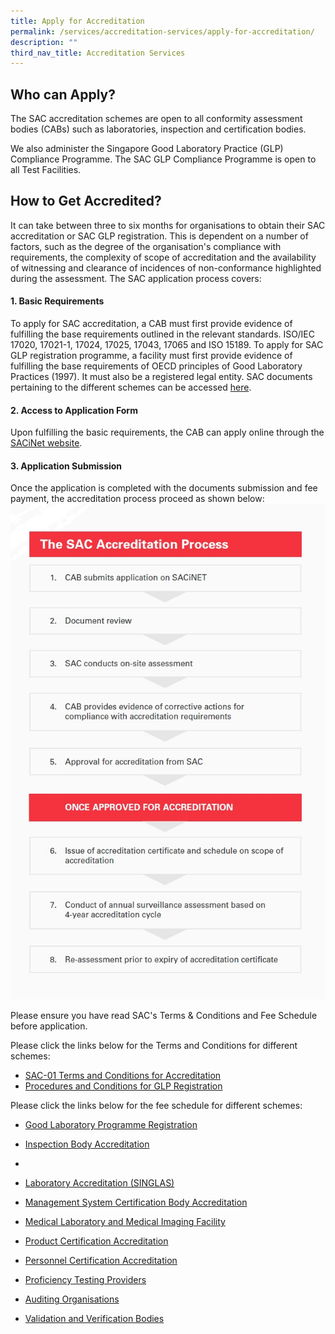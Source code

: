 ```yaml
---
title: Apply for Accreditation
permalink: /services/accreditation-services/apply-for-accreditation/
description: ""
third_nav_title: Accreditation Services
---
```

## Who can Apply?
The SAC accreditation schemes are open to all conformity assessment bodies (CABs) such as laboratories, inspection and certification bodies.

We also administer the Singapore Good Laboratory Practice (GLP) Compliance Programme. The SAC GLP Compliance Programme is open to all Test Facilities.

## How to Get Accredited?

It can take between three to six months for organisations to obtain their SAC accreditation or SAC GLP registration.  This is dependent on a number of factors, such as the degree of the organisation's compliance with requirements, the complexity of scope of accreditation and the availability of witnessing and clearance of incidences of non-conformance highlighted during the assessment. The SAC application process covers:

#### 1. Basic Requirements

To apply for SAC accreditation, a CAB must first provide evidence of fulfilling the base requirements outlined in the relevant standards. ISO/IEC 17020, 17021-1, 17024, 17025, 17043, 17065 and ISO 15189. To apply for SAC GLP registration programme, a facility must first provide evidence of fulfilling the base requirements of OECD principles of Good Laboratory Practices (1997).  It must also be a registered legal entity. SAC documents pertaining to the different schemes can be accessed [here](/resources/sac-documents).
 
  
#### 2. Access to Application Form
Upon fulfilling the basic requirements, the CAB can apply online through the [SACiNet website](https://sacinet2.enterprisesg.gov.sg/).


#### 3. Application Submission
Once the application is completed with the documents submission and fee payment, the accreditation process proceed as shown below:
![sac accreditation process flow chart](/images/services/sac-accreditation-process-flowchart.jpg)

Please ensure you have read SAC's Terms &amp; Conditions and Fee Schedule before application.  

Please click the links below for the Terms and Conditions for different schemes:

* [SAC-01 Terms and Conditions for Accreditation](/files/Documents/SAC-01-16-Feb-2020.pdf)
* [Procedures and Conditions for GLP Registration](/files/Documents/Glp/GLP-01-16-Feb-2020.pdf)

Please click the links below for the fee schedule for different schemes: 

* [Good Laboratory Programme Registration](/files/Documents/Glp/GLP02-GLP-Fee-structure-11Oct2019.pdf)
* [Inspection Body Accreditation](/files/Documents/Inspection%20body%20accreditation/IB-02-Fee-Schedule-(09-July-2018).pdf)
*  


* [Laboratory Accreditation (SINGLAS)](/files/documents/laboratory-accreditation/testing-and-calibration-documents/general-requirements/SAC-SINGLAS-003-(29-March-2019).pdf)
* [Management System Certification Body Accreditation](/files/documents/management-system-and-products-certification/MS-Fees-Schedule-(MSDOC04)-5-July-2018.pdf)
* [Medical Laboratory and Medical Imaging Facility](/files/documents/laboratory-accreditation/medical-testing-and-medical-imaging-documents/requirements-for-quality-and-competence/SAC-SINGLAS-003-MED-MI-29-Mar-2019.pdf)
* [Product Certification Accreditation](/files/documents/management-system-and-products-certification/Pdt-Fees-Schedule-(PDOC04)-1-Jan-2020.pdf)
* [Personnel Certification Accreditation](/files/documents/management-system-and-products-certification/PC-Fees-Schedule-(PCDOC04)-1-Jan-2020.pdf)
* [Proficiency Testing Providers](/files/documents/proficiency-testing-providers/PTP-002-(18-April-2018).pdf)
* [Auditing Organisations](/files/documents/management-system-and-products-certification/AO-Fees-Schedule-(AODOC04)-5-July-2018.pdf)
* [Validation and Verification Bodies](/files/documents/validation-and-verification-bodies/VB-Fees-Schedule-(VBDOC04)-10-October-2018.pdf)